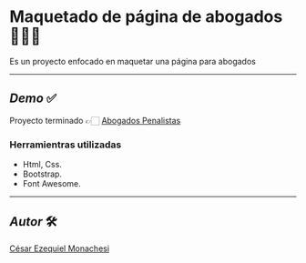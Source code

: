 # Maquetado de página de abogados 👨🏻‍💼

Es un proyecto enfocado en maquetar una página para abogados
___

## _Demo_ ✅

Proyecto terminado 👉🏻 [Abogados Penalistas](https://abogadostucuman.netlify.app/)
### Herramientras utilizadas

- Html, Css.
- Bootstrap.
- Font Awesome.

___

## _Autor_ 🛠️

[César Ezequiel Monachesi](https://ar.linkedin.com/in/monachesi-cesar-ezequiel)